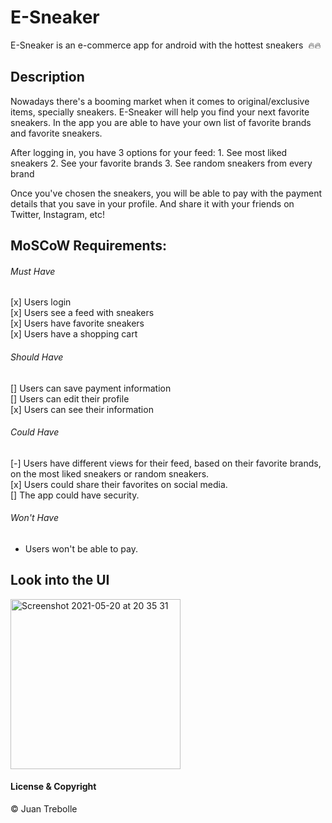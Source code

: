 # E-Sneaker

E-Sneaker is an e-commerce app for android with the hottest sneakers  🔥🔥

## Description
Nowadays there's a booming market when it comes to original/exclusive items, specially sneakers.
E-Sneaker will help you find your next favorite sneakers. In the app you are able to have your own list of favorite brands and favorite sneakers. 

After logging in, you have 3 options for your feed: 
	1. See most liked sneakers
	2. See your favorite brands
	3. See random sneakers from every brand

Once you've chosen the sneakers, you will be able to pay with the payment details that you save in your profile. And share it with your friends on Twitter, Instagram, etc!

## MoSCoW Requirements:

###### Must Have ######
[x] Users login<br/>
[x] Users see a feed with sneakers<br/>
[x] Users have favorite sneakers<br/>
[x] Users have a shopping cart<br/>

###### Should Have ######
[] Users can save payment information<br/>
[] Users can edit their profile<br/>
[x] Users can see their information<br/>

###### Could Have ######
[-] Users have different views for their feed, based on their favorite brands, on the most liked sneakers or random sneakers.<br/>
[x] Users could share their favorites on social media.<br/>
[] The app could have security.<br/>

###### Won't Have ######
- Users won't be able to pay.<br/>



## Look into the UI
<img width="272" alt="Screenshot 2021-05-20 at 20 35 31" src="https://user-images.githubusercontent.com/19228336/119031203-2074be00-b9ab-11eb-98ea-f38fecd6ad77.png">



#### License & Copyright ####
© Juan Trebolle

